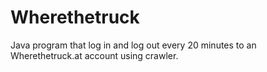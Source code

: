 # Wherethetruck
Java program that log in and log out every 20 minutes to an Wherethetruck.at account using crawler.
